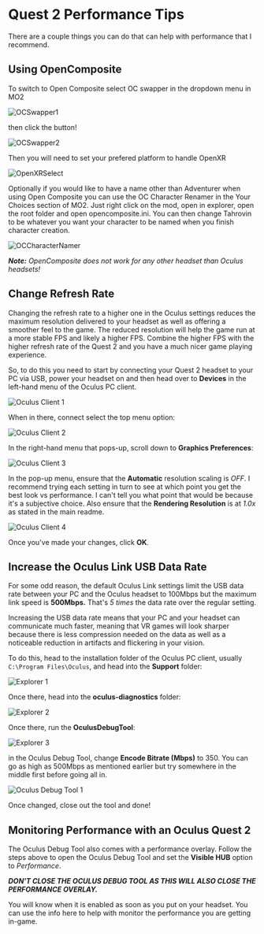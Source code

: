 # Quest 2 Performance Tips
There are a couple things you can do that can help with performance that I recommend.

## Using OpenComposite
To switch to Open Composite select OC swapper in the dropdown menu in MO2

![OCSwapper1](img/OCSwapper1.png)

then click the button!

![OCSwapper2](img/OCSwapper2.png)

Then you will need to set your prefered platform to handle OpenXR

![OpenXRSelect](img/OpenXRSelect.png)

Optionally if you would like to have a name other than Adventurer when using Open Composite you can use the OC Character Renamer in the Your Choices section of MO2. Just right click on the mod, open in explorer, open the root folder and open opencomposite.ini. You can then change Tahrovin to be whatever you want your character to be named when you finish character creation.

![OCCharacterNamer](img/OCCharacterNamer.png)

***Note:** OpenComposite does not work for any other headset than Oculus headsets!*

## Change Refresh Rate
Changing the refresh rate to a higher one in the Oculus settings reduces the maximum resolution delivered to your headset as well as offering a smoother feel to the game. The reduced resolution will help the game run at a more stable FPS and likely a higher FPS. Combine the higher FPS with the higher refresh rate of the Quest 2 and you have a much nicer game playing experience. 

So, to do this you need to start by connecting your Quest 2 headset to your PC via USB, power your headset on and then head over to **Devices** in the left-hand menu of the Oculus PC client.

![Oculus Client 1](img/OculusClient00.jpg)

When in there, connect select the top menu option:

![Oculus Client 2](img/OculusClient01.png)

In the right-hand menu that pops-up, scroll down to **Graphics Preferences**:

![Oculus Client 3](img/OculusClient02.png)

In the pop-up menu, ensure that the **Automatic** resolution scaling is *OFF*. I recommend trying each setting in turn to see at which point you get the best look vs performance. I can't tell you what point that would be because it's a subjective choice. Also ensure that the **Rendering Resolution** is at *1.0x* as stated in the main readme.

![Oculus Client 4](img/OculusClient03.png)

Once you've made your changes, click **OK**.

## Increase the Oculus Link USB Data Rate
For some odd reason, the default Oculus Link settings limit the USB data rate between your PC and the Oculus headset to 100Mbps but the maximum link speed is **500Mbps.** That's *5 times* the data rate over the regular setting.

Increasing the USB data rate means that your PC and your headset can communicate much faster, meaning that VR games will look sharper because there is less compression needed on the data as well as a noticeable reduction in artifacts and flickering in your vision.

To do this, head to the installation folder of the Oculus PC client, usually `C:\Program Files\Oculus`, and head into the **Support** folder:

![Explorer 1](img/Explorer00.png)

Once there, head into the **oculus-diagnostics** folder:

![Explorer 2](img/Explorer01.png)

Once there, run the **OculusDebugTool**:

![Explorer 3](img/Explorer02.png)

in the Oculus Debug Tool, change **Encode Bitrate (Mbps)** to 350. You can go as high as 500Mbps as mentioned earlier but try somewhere in the middle first before going all in.

![Oculus Debug Tool 1](img/OculusDebugTool00.png)

Once changed, close out the tool and done!

## Monitoring Performance with an Oculus Quest 2
The Oculus Debug Tool also comes with a performance overlay. Follow the steps above to open the Oculus Debug Tool and set the **Visible HUB** option to *Performance*.

***DON'T CLOSE THE OCULUS DEBUG TOOL AS THIS WILL ALSO CLOSE THE PERFORMANCE OVERLAY.***

You will know when it is enabled as soon as you put on your headset. You can use the info here to help with monitor the performance you are getting in-game.